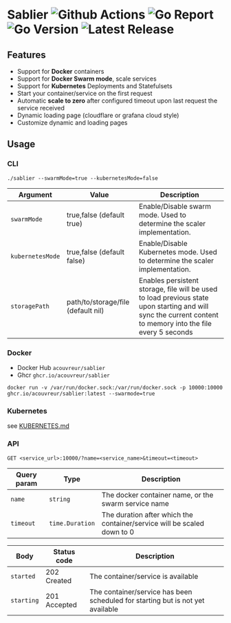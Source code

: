 # Sablier ![Github Actions](https://img.shields.io/github/workflow/status/acouvreur/sablier/Build?style=flat-square) ![Go Report](https://goreportcard.com/badge/github.com/acouvreur/sablier?style=flat-square) ![Go Version](https://img.shields.io/github/go-mod/go-version/acouvreur/sablier?style=flat-square) ![Latest Release](https://img.shields.io/github/release/acouvreur/sablier/all.svg?style=flat-square)

## Features

- Support for **Docker** containers
- Support for **Docker Swarm mode**, scale services
- Support for **Kubernetes** Deployments and Statefulsets
- Start your container/service on the first request
- Automatic **scale to zero** after configured timeout upon last request the service received
- Dynamic loading page (cloudflare or grafana cloud style)
- Customize dynamic and loading pages

## Usage

### CLI

`./sablier --swarmMode=true --kubernetesMode=false`

| Argument         | Value                              | Description                                                                                                                                                  |
| ---------------- | ---------------------------------- | ------------------------------------------------------------------------------------------------------------------------------------------------------------ |
| `swarmMode`      | true,false (default true)          | Enable/Disable swarm mode. Used to determine the scaler implementation.                                                                                      |
| `kubernetesMode` | true,false (default false)         | Enable/Disable Kubernetes mode. Used to determine the scaler implementation.                                                                                 |
| `storagePath`    | path/to/storage/file (default nil) | Enables persistent storage, file will be used to load previous state upon starting and will sync the current content to memory into the file every 5 seconds |

### Docker

- Docker Hub `acouvreur/sablier`
- Ghcr `ghcr.io/acouvreur/sablier`

`docker run -v /var/run/docker.sock:/var/run/docker.sock -p 10000:10000 ghcr.io/acouvreur/sablier:latest --swarmode=true`

### Kubernetes

see <a href="https://github.com/acouvreur/sablier/blob/main/KUBERNETES.md">KUBERNETES.md</a>

### API

```
GET <service_url>:10000/?name=<service_name>&timeout=<timeout>
```

| Query param | Type            | Description                                                             |
| ----------- | --------------- | ----------------------------------------------------------------------- |
| `name`      | `string`        | The docker container name, or the swarm service name                    |
| `timeout`   | `time.Duration` | The duration after which the container/service will be scaled down to 0 |

| Body       | Status code  | Description                                                                    |
| ---------- | ------------ | ------------------------------------------------------------------------------ |
| `started`  | 202 Created  | The container/service is available                                             |
| `starting` | 201 Accepted | The container/service has been scheduled for starting but is not yet available |
